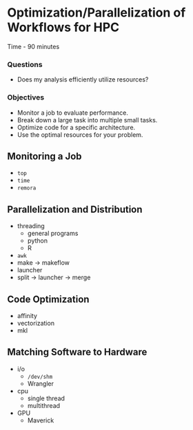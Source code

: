 # Optimization/Parallelization of Workflows for HPC

Time - 90 minutes

### Questions
* Does my analysis efficiently utilize resources?

### Objectives
* Monitor a job to evaluate performance.
* Break down a large task into multiple small tasks.
* Optimize code for a specific architecture.
* Use the optimal resources for your problem.

## Monitoring a Job

- `top`
- `time`
- `remora`

## Parallelization and Distribution

- threading
   - general programs
   - python
   - R
- `awk`
- make -> makeflow
- launcher
- split -> launcher -> merge

## Code Optimization

- affinity
- vectorization
- mkl

## Matching Software to Hardware

- i/o
   - `/dev/shm`
   - Wrangler
- cpu
   - single thread
   - multithread
- GPU
   - Maverick
